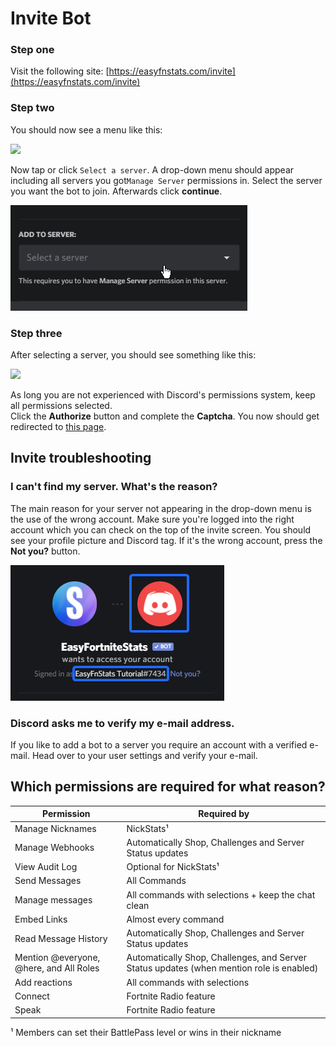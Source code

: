 # Invite Bot

### Step one

Visit the following site: [https://easyfnstats.com/invite](https://easyfnstats.com/invite)

### Step two

You should now see a menu like this:

![](../.gitbook/assets/brave\_YBpE1iopsY.png)

Now tap or click `Select a server`. A drop-down menu should appear including all servers you got`Manage Server` permissions in. Select the server you want the bot to join. Afterwards click **continue**.

![](../.gitbook/assets/q78Qvg2jx7.gif)

### Step three

After selecting a server, you should see something like this:

![](../.gitbook/assets/brave\_NF4XimBew5.png)

As long you are not experienced with Discord's permissions system, keep all permissions selected.\
Click the **Authorize** button and complete the **Captcha**. You now should get redirected to [this page](https://docs.easyfnstats.com/invite).

## Invite troubleshooting

### &#x20;I can't find my server. What's the reason?

The main reason for your server not appearing in the drop-down menu is the use of the wrong account. Make sure you're logged into the right account which you can check on the top of the invite screen. You should see your profile picture and Discord tag. If it's the wrong account, press the **Not you?** button.

![](../.gitbook/assets/mQwiyUpVdw.png)

### Discord asks me to verify my e-mail address.

If you like to add a bot to a server you require an account with a verified e-mail. Head over to your user settings and verify your e-mail.

## Which permissions are required for what reason?

| Permission                              | Required by                                                                              |
| --------------------------------------- | ---------------------------------------------------------------------------------------- |
| Manage Nicknames                        | NickStats¹                                                                               |
| Manage Webhooks                         | Automatically Shop, Challenges and Server Status updates                                 |
| View Audit Log                          | Optional for NickStats¹                                                                  |
| Send Messages                           | All Commands                                                                             |
| Manage messages                         | All commands with selections + keep the chat clean                                       |
| Embed Links                             | Almost every command                                                                     |
| Read Message History                    | Automatically Shop, Challenges and Server Status updates                                 |
| Mention @everyone, @here, and All Roles | Automatically Shop, Challenges, and Server Status updates (when mention role is enabled) |
| Add reactions                           | All commands with selections                                                             |
| Connect                                 | Fortnite Radio feature                                                                   |
| Speak                                   | Fortnite Radio feature                                                                   |

¹ Members can set their BattlePass level or wins in their nickname
